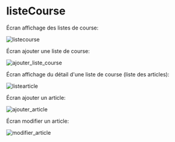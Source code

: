 # listeCourse

Écran affichage des listes de course:

![listecourse](https://cloud.githubusercontent.com/assets/7383512/10607043/09acc8c8-7737-11e5-901d-8bb05c7171b9.png)

Écran ajouter une liste de course:

![ajouter_liste_course](https://cloud.githubusercontent.com/assets/7383512/10607044/09ad96e0-7737-11e5-9809-cd3257b87099.png)

Écran affichage du détail d'une liste de course (liste des articles):

![listearticle](https://cloud.githubusercontent.com/assets/7383512/10607041/09ac95a6-7737-11e5-8d19-94897a10f9eb.png)

Écran ajouter un article:

![ajouter_article](https://cloud.githubusercontent.com/assets/7383512/10607040/09abe228-7737-11e5-9421-edb919947b26.png)

Écran modifier un article:

![modifier_article](https://cloud.githubusercontent.com/assets/7383512/10607042/09acad66-7737-11e5-8619-a51fe30b0a88.png)
